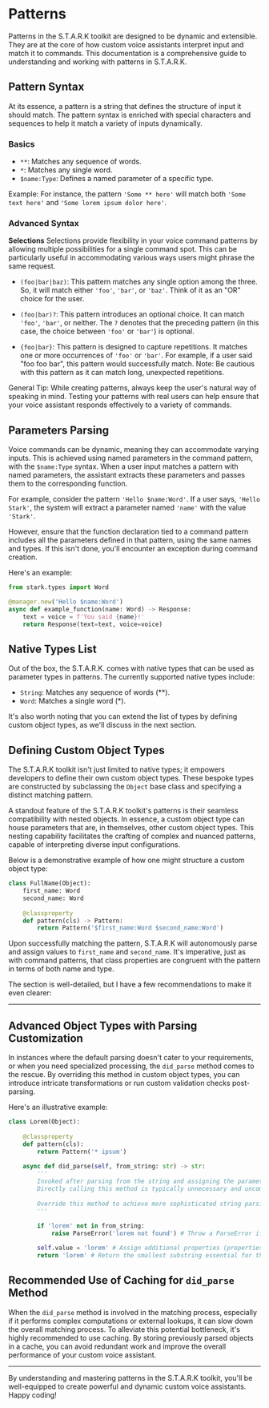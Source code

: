 # Patterns

Patterns in the S.T.A.R.K toolkit are designed to be dynamic and extensible. They are at the core of how custom voice assistants interpret input and match it to commands. This documentation is a comprehensive guide to understanding and working with patterns in S.T.A.R.K.

## Pattern Syntax

At its essence, a pattern is a string that defines the structure of input it should match. The pattern syntax is enriched with special characters and sequences to help it match a variety of inputs dynamically.

### Basics

- `**`: Matches any sequence of words.
- `*`: Matches any single word.
- `$name:Type`: Defines a named parameter of a specific type.

Example:
For instance, the pattern `'Some ** here'` will match both `'Some text here'` and `'Some lorem ipsum dolor here'`.

### Advanced Syntax

**Selections**
Selections provide flexibility in your voice command patterns by allowing multiple possibilities for a single command spot. This can be particularly useful in accommodating various ways users might phrase the same request.

- `(foo|bar|baz)`: This pattern matches any single option among the three. So, it will match either `'foo'`, `'bar'`, or `'baz'`. Think of it as an "OR" choice for the user.

- `(foo|bar)?`: This pattern introduces an optional choice. It can match `'foo'`, `'bar'`, or neither. The `?` denotes that the preceding pattern (in this case, the choice between `'foo'` or `'bar'`) is optional.

- `{foo|bar}`: This pattern is designed to capture repetitions. It matches one or more occurrences of `'foo'` or `'bar'`. For example, if a user said "foo foo bar", this pattern would successfully match. Note: Be cautious with this pattern as it can match long, unexpected repetitions.

General Tip: While creating patterns, always keep the user's natural way of speaking in mind. Testing your patterns with real users can help ensure that your voice assistant responds effectively to a variety of commands.

## Parameters Parsing

Voice commands can be dynamic, meaning they can accommodate varying inputs. This is achieved using named parameters in the command pattern, with the `$name:Type` syntax. When a user input matches a pattern with named parameters, the assistant extracts these parameters and passes them to the corresponding function.

For example, consider the pattern `'Hello $name:Word'`. If a user says, `'Hello Stark'`, the system will extract a parameter named `'name'` with the value `'Stark'`.

However, ensure that the function declaration tied to a command pattern includes all the parameters defined in that pattern, using the same names and types. If this isn't done, you'll encounter an exception during command creation.

Here's an example:

```python
from stark.types import Word

@manager.new('Hello $name:Word')
async def example_function(name: Word) -> Response:
    text = voice = f'You said {name}!'
    return Response(text=text, voice=voice)
```

## Native Types List

Out of the box, the S.T.A.R.K. comes with native types that can be used as parameter types in patterns. The currently supported native types include:

- `String`: Matches any sequence of words (**).
- `Word`: Matches a single word (*).

It's also worth noting that you can extend the list of types by defining custom object types, as we'll discuss in the next section.

## Defining Custom Object Types

The S.T.A.R.K toolkit isn't just limited to native types; it empowers developers to define their own custom object types. These bespoke types are constructed by subclassing the `Object` base class and specifying a distinct matching pattern. 

A standout feature of the S.T.A.R.K toolkit's patterns is their seamless compatibility with nested objects. In essence, a custom object type can house parameters that are, in themselves, other custom object types. This nesting capability facilitates the crafting of complex and nuanced patterns, capable of interpreting diverse input configurations.

Below is a demonstrative example of how one might structure a custom object type:

```python
class FullName(Object):
    first_name: Word
    second_name: Word
    
    @classproperty
    def pattern(cls) -> Pattern:
        return Pattern('$first_name:Word $second_name:Word')
```

Upon successfully matching the pattern, S.T.A.R.K will autonomously parse and assign values to `first_name` and `second_name`. It's imperative, just as with command patterns, that class properties are congruent with the pattern in terms of both name and type.

The section is well-detailed, but I have a few recommendations to make it even clearer:

---

## Advanced Object Types with Parsing Customization

In instances where the default parsing doesn't cater to your requirements, or when you need specialized processing, the `did_parse` method comes to the rescue. By overriding this method in custom object types, you can introduce intricate transformations or run custom validation checks post-parsing.

Here's an illustrative example:

```python
class Lorem(Object):
    
    @classproperty
    def pattern(cls):
        return Pattern('* ipsum')
    
    async def did_parse(self, from_string: str) -> str:
        '''
        Invoked after parsing from the string and assigning the parameters detected in the pattern.
        Directly calling this method is typically unnecessary and uncommon.
        
        Override this method to achieve more sophisticated string parsing. 
        '''
        
        if 'lorem' not in from_string:
            raise ParseError('lorem not found') # Throw a ParseError if the string doesn't meet certain criteria

        self.value = 'lorem' # Assign additional properties (properties inferred from the pattern are auto-assigned)
        return 'lorem' # Return the smallest substring essential for this object
```

## Recommended Use of Caching for `did_parse` Method

When the `did_parse` method is involved in the matching process, especially if it performs complex computations or external lookups, it can slow down the overall matching process. To alleviate this potential bottleneck, it's highly recommended to use caching. By storing previously parsed objects in a cache, you can avoid redundant work and improve the overall performance of your custom voice assistant.

---

By understanding and mastering patterns in the S.T.A.R.K toolkit, you'll be well-equipped to create powerful and dynamic custom voice assistants. Happy coding!
